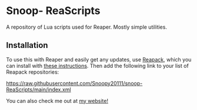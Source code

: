 # Snoop- ReaScripts
A repository of Lua scripts used for Reaper. Mostly simple utilities.

## Installation
To use this with Reaper and easily get any updates, use [Reapack](https://reapack.com/), which you can install with [these instructions](https://reapack.com/user-guide). Then add the following link to your list of Reapack repositories:

https://raw.githubusercontent.com/Snoopy20111/snoop-ReaScripts/main/index.xml

You can also check me out at [my website!](https://loganhardin.xyz/)
